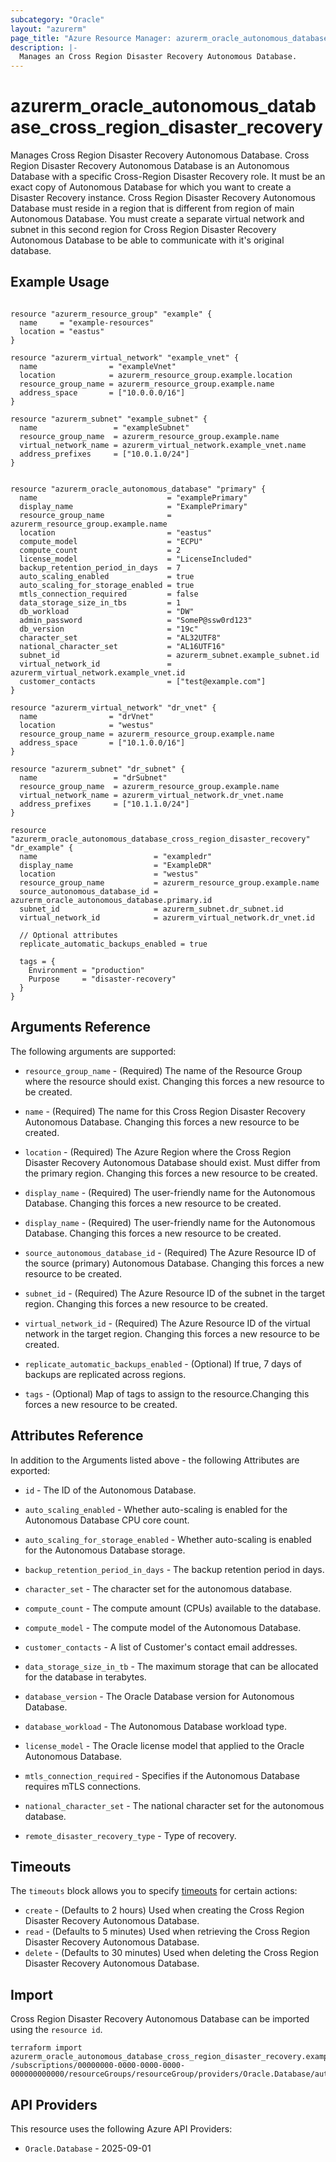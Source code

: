 ```yaml
---
subcategory: "Oracle"
layout: "azurerm"
page_title: "Azure Resource Manager: azurerm_oracle_autonomous_database_cross_region_disaster_recovery"
description: |-
  Manages an Cross Region Disaster Recovery Autonomous Database.
---
```


# azurerm_oracle_autonomous_database_cross_region_disaster_recovery

Manages Cross Region Disaster Recovery Autonomous Database.
Cross Region Disaster Recovery Autonomous Database is an Autonomous Database with a specific Cross-Region Disaster Recovery role. It must be an exact copy of Autonomous Database for which you want to create a Disaster Recovery instance. Cross Region Disaster Recovery Autonomous Database must reside in a region that is different from region of main Autonomous Database. You must create a separate virtual network and subnet in this second region for Cross Region Disaster Recovery Autonomous Database to be able to communicate with it's original database.

## Example Usage

```hcl

resource "azurerm_resource_group" "example" {
  name     = "example-resources"
  location = "eastus"
}

resource "azurerm_virtual_network" "example_vnet" {
  name                = "exampleVnet"
  location            = azurerm_resource_group.example.location
  resource_group_name = azurerm_resource_group.example.name
  address_space       = ["10.0.0.0/16"]
}

resource "azurerm_subnet" "example_subnet" {
  name                 = "exampleSubnet"
  resource_group_name  = azurerm_resource_group.example.name
  virtual_network_name = azurerm_virtual_network.example_vnet.name
  address_prefixes     = ["10.0.1.0/24"]
}


resource "azurerm_oracle_autonomous_database" "primary" {
  name                             = "examplePrimary"
  display_name                     = "ExamplePrimary"
  resource_group_name              = azurerm_resource_group.example.name
  location                         = "eastus"
  compute_model                    = "ECPU"
  compute_count                    = 2
  license_model                    = "LicenseIncluded"
  backup_retention_period_in_days  = 7
  auto_scaling_enabled             = true
  auto_scaling_for_storage_enabled = true
  mtls_connection_required         = false
  data_storage_size_in_tbs         = 1
  db_workload                      = "DW"
  admin_password                   = "SomeP@ssw0rd123"
  db_version                       = "19c"
  character_set                    = "AL32UTF8"
  national_character_set           = "AL16UTF16"
  subnet_id                        = azurerm_subnet.example_subnet.id
  virtual_network_id               = azurerm_virtual_network.example_vnet.id
  customer_contacts                = ["test@example.com"]
}

resource "azurerm_virtual_network" "dr_vnet" {
  name                = "drVnet"
  location            = "westus"
  resource_group_name = azurerm_resource_group.example.name
  address_space       = ["10.1.0.0/16"]
}

resource "azurerm_subnet" "dr_subnet" {
  name                 = "drSubnet"
  resource_group_name  = azurerm_resource_group.example.name
  virtual_network_name = azurerm_virtual_network.dr_vnet.name
  address_prefixes     = ["10.1.1.0/24"]
}

resource "azurerm_oracle_autonomous_database_cross_region_disaster_recovery" "dr_example" {
  name                          = "exampledr"
  display_name                  = "ExampleDR"
  location                      = "westus"
  resource_group_name           = azurerm_resource_group.example.name
  source_autonomous_database_id = azurerm_oracle_autonomous_database.primary.id
  subnet_id                     = azurerm_subnet.dr_subnet.id
  virtual_network_id            = azurerm_virtual_network.dr_vnet.id

  // Optional attributes
  replicate_automatic_backups_enabled = true

  tags = {
    Environment = "production"
    Purpose     = "disaster-recovery"
  }
}
```

## Arguments Reference

The following arguments are supported:

* `resource_group_name` - (Required) The name of the Resource Group where the resource should exist. Changing this forces a new resource to be created.

* `name` - (Required) The name for this Cross Region Disaster Recovery Autonomous Database. Changing this forces a new resource to be created.

* `location` - (Required) The Azure Region where the Cross Region Disaster Recovery Autonomous Database should exist. Must differ from the primary region. Changing this forces a new resource to be created.

* `display_name` - (Required) The user-friendly name for the Autonomous Database. Changing this forces a new resource to be created.

* `display_name` - (Required) The user-friendly name for the Autonomous Database. Changing this forces a new resource to be created.

* `source_autonomous_database_id` - (Required) The Azure Resource ID of the source (primary) Autonomous Database. Changing this forces a new resource to be created.

* `subnet_id` - (Required) The Azure Resource ID of the subnet in the target region. Changing this forces a new resource to be created.

* `virtual_network_id` - (Required) The Azure Resource ID of the virtual network in the target region. Changing this forces a new resource to be created.

* `replicate_automatic_backups_enabled` - (Optional) If true, 7 days of backups are replicated across regions.

* `tags` - (Optional) Map of tags to assign to the resource.Changing this forces a new resource to be created.

## Attributes Reference

In addition to the Arguments listed above - the following Attributes are exported:

* `id` - The ID of the Autonomous Database.

* `auto_scaling_enabled` - Whether auto-scaling is enabled for the Autonomous Database CPU core count.

* `auto_scaling_for_storage_enabled` - Whether auto-scaling is enabled for the Autonomous Database storage.

* `backup_retention_period_in_days` - The backup retention period in days.

* `character_set` - The character set for the autonomous database.

* `compute_count` - The compute amount (CPUs) available to the database.

* `compute_model` - The compute model of the Autonomous Database.

* `customer_contacts` - A list of Customer's contact email addresses.

* `data_storage_size_in_tb` - The maximum storage that can be allocated for the database in terabytes.

* `database_version` - The Oracle Database version for Autonomous Database.

* `database_workload` -  The Autonomous Database workload type.

* `license_model` - The Oracle license model that applied to the Oracle Autonomous Database.

* `mtls_connection_required` - Specifies if the Autonomous Database requires mTLS connections.

* `national_character_set` - The national character set for the autonomous database.

* `remote_disaster_recovery_type` - Type of recovery.

## Timeouts

The `timeouts` block allows you to specify [timeouts](https://developer.hashicorp.com/terraform/language/resources/configure#define-operation-timeouts) for certain actions:

* `create` - (Defaults to 2 hours) Used when creating the Cross Region Disaster Recovery Autonomous Database.
* `read` - (Defaults to 5 minutes) Used when retrieving the Cross Region Disaster Recovery Autonomous Database.
* `delete` - (Defaults to 30 minutes) Used when deleting the Cross Region Disaster Recovery Autonomous Database.

## Import

Cross Region Disaster Recovery Autonomous Database can be imported using the `resource id`.

```shell
terraform import azurerm_oracle_autonomous_database_cross_region_disaster_recovery.example /subscriptions/00000000-0000-0000-0000-000000000000/resourceGroups/resourceGroup/providers/Oracle.Database/autonomousDatabases/autonomousDatabases1
```

## API Providers
<!-- This section is generated, changes will be overwritten -->
This resource uses the following Azure API Providers:

* `Oracle.Database` - 2025-09-01
